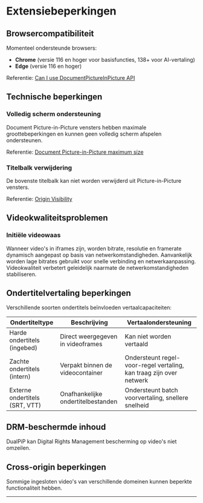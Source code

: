 # Extensiebeperkingen

## Browsercompatibiliteit

Momenteel ondersteunde browsers:

- **Chrome** (versie 116 en hoger voor basisfuncties, 138+ voor AI-vertaling)
- **Edge** (versie 116 en hoger)

Referentie: [Can I use DocumentPictureInPicture API](https://caniuse.com/?search=DocumentPictureInPicture)

## Technische beperkingen

### Volledig scherm ondersteuning

Document Picture-in-Picture vensters hebben maximale groottebeperkingen en kunnen geen volledig scherm afspelen ondersteunen.

Referentie: [Document Picture-in-Picture maximum size](https://wicg.github.io/document-picture-in-picture/#maximum-size)

### Titelbalk verwijdering

De bovenste titelbalk kan niet worden verwijderd uit Picture-in-Picture vensters.

Referentie: [Origin Visibility](https://wicg.github.io/document-picture-in-picture/#origin-visibility)

## Videokwaliteitsproblemen

### Initiële videowaas

Wanneer video's in iframes zijn, worden bitrate, resolutie en framerate dynamisch aangepast op basis van netwerkomstandigheden. Aanvankelijk worden lage bitrates gebruikt voor snelle verbinding en netwerkaanpassing. Videokwaliteit verbetert geleidelijk naarmate de netwerkomstandigheden stabiliseren.

## Ondertitelvertaling beperkingen

Verschillende soorten ondertitels beïnvloeden vertaalcapaciteiten:

| Ondertiteltype                 | Beschrijving                       | Vertaalondersteuning                                                |
| ------------------------------ | ---------------------------------- | ------------------------------------------------------------------- |
| Harde ondertitels (ingebed)    | Direct weergegeven in videoframes  | Kan niet worden vertaald                                            |
| Zachte ondertitels (intern)    | Verpakt binnen de videocontainer   | Ondersteunt regel-voor-regel vertaling, kan traag zijn over netwerk |
| Externe ondertitels (SRT, VTT) | Onafhankelijke ondertitelbestanden | Ondersteunt batch voorvertaling, snellere snelheid                  |

## DRM-beschermde inhoud

DualPiP kan Digital Rights Management bescherming op video's niet omzeilen.

## Cross-origin beperkingen

Sommige ingesloten video's van verschillende domeinen kunnen beperkte functionaliteit hebben.

---

